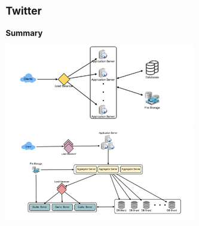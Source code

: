 # Twitter

## Summary
![overview](../img/twitter-overview.png)
![summary](../img/twitter-detail.png)
